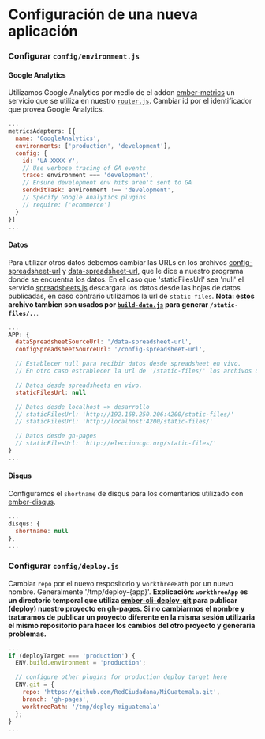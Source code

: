 # Configuración de una nueva aplicación

### Configurar `config/environment.js`
#### Google Analytics
Utilizamos Google Analytics por medio de el addon [ember-metrics](https://github.com/poteto/ember-metrics) un servicio que se utiliza en nuestro [`router.js`](https://github.com/RedCiudadana/MiGuatemala/blob/master/app/router.js). Cambiar id por el identificador que provea Google Analytics.
```javascript
...
metricsAdapters: [{
  name: 'GoogleAnalytics',
  environments: ['production', 'development'],
  config: {
    id: 'UA-XXXX-Y',
    // Use verbose tracing of GA events
    trace: environment === 'development',
    // Ensure development env hits aren't sent to GA
    sendHitTask: environment !== 'development',
    // Specify Google Analytics plugins
    // require: ['ecommerce']
  }
}]
...
```
#### Datos
Para utilizar otros datos debemos cambiar las URLs en los archivos [config-spreadsheet-url](https://github.com/RedCiudadana/MiGuatemala/blob/master/public/config-spreadsheet-url) y [data-spreadsheet-url](https://github.com/RedCiudadana/MiGuatemala/blob/master/public/data-spreadsheet-url), que le dice a nuestro programa donde se encuentra los datos. En el caso que 'staticFilesUrl' sea 'null' el servicio [spreadsheets.js](https://github.com/RedCiudadana/MiGuatemala/blob/master/app/services/spreadsheets.js) descargara los datos desde las hojas de datos publicadas, en caso contrario utilizamos la url de `static-files`. **Nota: estos archivo 
tambien son usados por [`build-data.js`](https://github.com/RedCiudadana/MiGuatemala/blob/master/build-data.js) para generar `/static-files/..`**.

```javascript
...
APP: {
  dataSpreadsheetSourceUrl: '/data-spreadsheet-url',
  configSpreadsheetSourceUrl: '/config-spreadsheet-url',

  // Establecer null para recibir datos desde spreadsheet en vivo.
  // En otro caso estrablecer la url de '/static-files/' los archivos descargados.

  // Datos desde spreadsheets en vivo.
  staticFilesUrl: null

  // Datos desde localhost => desarrollo
  // staticFilesUrl: 'http://192.168.250.206:4200/static-files/'
  // staticFilesUrl: 'http://localhost:4200/static-files/'

  // Datos desde gh-pages
  // staticFilesUrl: 'http://eleccioncgc.org/static-files/'
}
...
```
#### Disqus
Configuramos el `shortname` de disqus para los comentarios utilizado con [ember-disqus](https://github.com/sir-dunxalot/ember-disqus).
```javascript
...
disqus: {
  shortname: null
},
...
````
### Configurar `config/deploy.js`
Cambiar `repo` por el nuevo respositorio y `workthreePath` por un nuevo nombre. Generalmente '/tmp/deploy-{app}'.
**Explicación: `workthreeApp` es un directorio temporal que utiliza [ember-cli-deploy-git](https://github.com/ef4/ember-cli-deploy-git) para publicar (deploy) nuestro proyecto en gh-pages. Si no cambiarmos el nombre y trataramos de publicar un proyecto diferente en la misma sesión utilizaria el mismo repositorio para hacer los cambios del otro proyecto y generaria problemas.**
```javascript
...
if (deployTarget === 'production') {
  ENV.build.environment = 'production';

  // configure other plugins for production deploy target here
  ENV.git = {
    repo: 'https://github.com/RedCiudadana/MiGuatemala.git',
    branch: 'gh-pages',
    worktreePath: '/tmp/deploy-miguatemala'
  };
}
...
```
